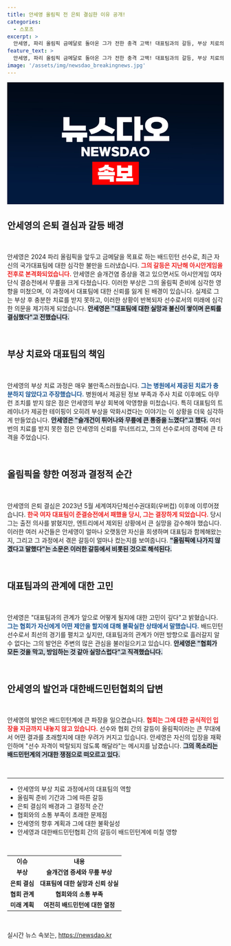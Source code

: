 ```yaml
---
title: 안세영 올림픽 전 은퇴 결심한 이유 공개!
categories:
  - 스포츠
excerpt: >
  안세영, 파리 올림픽 금메달로 돌아온 그가 전한 충격 고백! 대표팀과의 갈등, 부상 치료의 진실 그리고 은퇴 결심까지. 과연 그의 배드민턴 미래는 어떻게 될까?
feature_text: >
  안세영, 파리 올림픽 금메달로 돌아온 그가 전한 충격 고백! 대표팀과의 갈등, 부상 치료의 진실 그리고 은퇴 결심까지. 과연 그의 배드민턴 미래는 어떻게 될까?
image: '/assets/img/newsdao_breakingnews.jpg'
---
```


<p><img src="/assets/img/newsdao_breakingnews.jpg" alt="firstkoreanews 속보" /></p>

<h2 data-ke-size="size26">안세영의 은퇴 결심과 갈등 배경</h2>

<p data-ke-size="size16">&nbsp;</p>

<p>안세영은 2024 파리 올림픽을 앞두고 금메달을 목표로 하는 배드민턴 선수로, 최근 자신의 국가대표팀에 대한 심각한 불만을 드러냈습니다. <b><span style="color: #ee2323;">그의 갈등은 지난해 아시안게임을 전후로 본격화되었습니다.</span></b> 안세영은 슬개건염 증상을 겪고 있으면서도 아시안게임 여자 단식 결승전에서 무릎을 크게 다쳤습니다. 이러한 부상은 그의 올림픽 준비에 심각한 영향을 미쳤으며, 이 과정에서 대표팀에 대한 신뢰를 잃게 된 배경이 있습니다. 실제로 그는 부상 후 충분한 치료를 받지 못하고, 이러한 상황이 반복되자 선수로서의 미래에 심각한 의문을 제기하게 되었습니다. <b><span style="background-color: #21538527;">안세영은 "대표팀에 대한 실망과 불신이 쌓이며 은퇴를 결심했다"고 전했습니다.</span></b></p>

<p data-ke-size="size16">&nbsp;</p>

<h2 data-ke-size="size26">부상 치료와 대표팀의 책임</h2>

<p data-ke-size="size16">&nbsp;</p>

<p>안세영의 부상 치료 과정은 매우 불만족스러웠습니다. <b><span style="color: #1a5490;">그는 병원에서 제공된 치료가 충분하지 않았다고 주장했습니다.</span></b> 병원에서 제공된 정보 부족과 주사 치료 이후에도 아무런 조치를 받지 않은 점은 안세영의 부상 회복에 악영향을 미첬습니다. 특히 대표팀의 트레이너가 제공한 테이핑이 오히려 부상을 악화시켰다는 이야기는 이 상황을 더욱 심각하게 만들었습니다. <b><span style="background-color: #21538527;">안세영은 "슬개건이 튀어나와 무릎에 큰 통증을 느꼈다"고 했다.</span></b> 여러 번의 치료를 받지 못한 점은 안세영의 신뢰를 무너뜨리고, 그의 선수로서의 경력에 큰 타격을 주었습니다.</p>

<p data-ke-size="size16">&nbsp;</p>

<h2 data-ke-size="size26">올림픽을 향한 여정과 결정적 순간</h2>

<p data-ke-size="size16">&nbsp;</p>

<p>안세영의 은퇴 결심은 2023년 5월 세계여자단체선수권대회(우버컵) 이후에 이루어졌습니다. <b><span style="color: #ee2323;">한국 여자 대표팀이 준결승전에서 패했을 당시, 그는 결장하게 되었습니다.</span></b> 당시 그는 출전 의사를 밝혔지만, 엔트리에서 제외된 상황에서 큰 실망을 감수해야 했습니다. 이러한 여러 사건들은 안세영이 얼마나 오랫동안 자신을 희생하며 대표팀과 함께해왔는지, 그리고 그 과정에서 겪은 갈등이 얼마나 컸는지를 보여줍니다. <b><span style="background-color: #21538527;">"올림픽에 나가지 않겠다고 말했다"는 소문은 이러한 갈등에서 비롯된 것으로 해석된다.</span></b></p>

<p data-ke-size="size16">&nbsp;</p>

<h2 data-ke-size="size26">대표팀과의 관계에 대한 고민</h2>

<p data-ke-size="size16">&nbsp;</p>

<p>안세영은 "대표팀과의 관계가 앞으로 어떻게 될지에 대한 고민이 깊다"고 밝혔습니다. <b><span style="color: #1a5490;">그는 협회가 자신에게 어떤 제안을 할지에 대해 불확실한 상태에서 말했습니다.</span></b> 배드민턴 선수로서 최선의 경기를 펼치고 싶지만, 대표팀과의 관계가 어떤 방향으로 흘러갈지 알 수 없다는 그의 발언은 주변의 많은 관심을 불러일으키고 있습니다. <b><span style="background-color: #21538527;">안세영은 "협회가 모든 것을 막고, 방임하는 것 같아 실망스럽다"고 직격했습니다.</span></b></p>

<p data-ke-size="size16">&nbsp;</p>

<h2 data-ke-size="size26">안세영의 발언과 대한배드민턴협회의 답변</h2>

<p data-ke-size="size16">&nbsp;</p>

<p>안세영의 발언은 배드민턴계에 큰 파장을 일으켰습니다. <b><span style="color: #ee2323;">협회는 그에 대한 공식적인 입장을 지금까지 내놓지 않고 있습니다.</span></b> 선수와 협회 간의 갈등이 올림픽이라는 큰 무대에서 어떤 결과를 초래할지에 대한 우려가 커지고 있습니다. 안세영은 자신의 입장을 재확인하며 "선수 자격이 박탈되지 않도록 해달라"는 메시지를 남겼습니다. <b><span style="background-color: #21538527;">그의 목소리는 배드민턴계의 거대한 쟁점으로 떠오르고 있다.</span></b></p>

<p data-ke-size="size16">&nbsp;</p>

<hr>

<ul>
  <li>안세영의 부상 치료 과정에서의 대표팀의 역할</li>
  <li>올림픽 준비 기간과 그에 따른 갈등</li>
  <li>은퇴 결심의 배경과 그 결정적 순간</li>
  <li>협회와의 소통 부족이 초래한 문제점</li>
  <li>안세영의 향후 계획과 그에 대한 불확실성</li>
  <li>안세영과 대한배드민턴협회 간의 갈등이 배드민턴계에 미칠 영향</li>
</ul>

<p data-ke-size="size16">&nbsp;</p>

<table>
  <tr>
    <td style="text-align: center; height: 17px;"><b>이슈</b></td>
    <td style="text-align: center; height: 17px;"><b>내용</b></td>
  </tr>
  <tr>
    <td style="text-align: center; height: 17px;"><b>부상</b></td>
    <td style="text-align: center; height: 17px;"><b>슬개건염 증세와 무릎 부상</b></td>
  </tr>
  <tr>
    <td style="text-align: center; height: 17px;"><b>은퇴 결심</b></td>
    <td style="text-align: center; height: 17px;"><b>대표팀에 대한 실망과 신뢰 상실</b></td>
  </tr>
  <tr>
    <td style="text-align: center; height: 17px;"><b>협회 관계</b></td>
    <td style="text-align: center; height: 17px;"><b>협회와의 소통 부족</b></td>
  </tr>
  <tr>
    <td style="text-align: center; height: 17px;"><b>미래 계획</b></td>
    <td style="text-align: center; height: 17px;"><b>여전히 배드민턴에 대한 열정</b></td>
  </tr>
</table>

<p data-ke-size="size16">&nbsp;</p>
실시간 뉴스 속보는, <a href="https://newsdao.kr" rel="dofollow">https://newsdao.kr</a>


